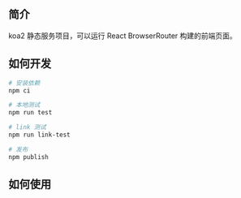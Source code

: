 ## 简介

koa2 静态服务项目，可以运行 React BrowserRouter 构建的前端页面。

## 如何开发

```bash
# 安装依赖
npm ci

# 本地测试
npm run test

# link 测试
npm run link-test

# 发布
npm publish
```

## 如何使用

```bash

```
